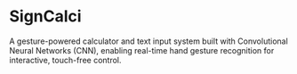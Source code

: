 # SignCalci
A gesture-powered calculator and text input system built with Convolutional Neural Networks (CNN), enabling real-time hand gesture recognition for interactive, touch-free control.
